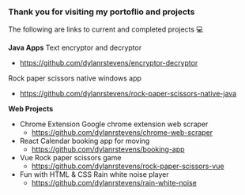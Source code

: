 ### Thank you for visiting my portoflio and projects

The following are links to current and completed projects 💻

**Java Apps**
Text encryptor and decryptor
- https://github.com/dylanrstevens/encryptor-decryptor

Rock paper scissors native windows app
- https://github.com/dylanrstevens/rock-paper-scissors-native-java

**Web Projects**
- Chrome Extension
  Google chrome extension web scraper
  - https://github.com/dylanrstevens/chrome-web-scraper
- React
  Calendar booking app for moving
  - https://github.com/dylanrstevens/booking-app
- Vue
  Rock paper scissors game
  - https://github.com/dylanrstevens/rock-paper-scissors-vue
- Fun with HTML & CSS
  Rain white noise player
  - https://github.com/dylanrstevens/rain-white-noise
  
